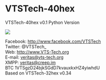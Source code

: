 # VTSTech-40hex

VTSTech-40hex v0.1 Python Version

<img src="http://i.gyazo.com/86c83e6c4952cc778a366bf024081aca.png">

Facebook: http://www.facebook.com/VTSTech        
Twitter: @VTSTech_                    
Web: http://www.VTS-Tech.org                 
E-mail: veritas@vts-tech.org          
XMPP: veritas@creep.im                
BTC 1VTSgzD24bjkSGdD7kvauxkxHZ4yiwhdU                
Based on VTSTech-32hex v0.34
